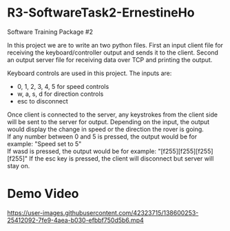 # R3-SoftwareTask2-ErnestineHo  
Software Training Package #2

In this project we are to write an two python files. First an input client file for receiving the keyboard/controller output and sends it to the client. Second an output server file for receiving data over TCP and printing the output.    

Keyboard controls are used in this project. The inputs are:
- 0, 1, 2, 3, 4, 5 for speed controls
- w, a, s, d for direction controls
- esc to disconnect

Once client is connected to the server, any keystrokes from the client side will be sent to the server for output.
Depending on the input, the output would display the change in speed or the direction the rover is going.  
If any number between 0 and 5 is pressed, the output would be for example: "Speed set to 5"  
If wasd is pressed, the output would be for example: "[f255][f255][f255][f255]"
If the esc key is pressed, the client will disconnect but server will stay on.

# Demo Video
https://user-images.githubusercontent.com/42323715/138600253-25412092-7fe9-4aea-b030-efbbf750d5b6.mp4

